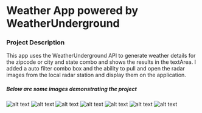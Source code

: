 # Weather App powered by WeatherUnderground


### Project Description

This app uses the WeatherUnderground API to generate weather details for the zipcode or 
city and state combo and shows the results in the textArea. I added a auto filter combo box and 
the ability to pull and open the radar images from the local radar station and display them 
on the application. 


##### Below are some images demonstrating the project

![alt text](https://i.imgur.com/CMJyml3.jpg "image 1")
![alt text](https://i.imgur.com/lGGekEO.jpg "image 2")
![alt text](https://i.imgur.com/Q705vxv.jpg "image 3")
![alt text](https://i.imgur.com/uRWMunE.jpg "image 4")
![alt text](https://i.imgur.com/MwCCChB.jpg "image 5")
![alt text](https://i.imgur.com/mhX2hhW.jpg "image 6")
![alt text](https://i.imgur.com/4KjFVeh.jpg "image 7")